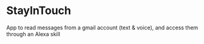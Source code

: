 # StayInTouch
App to read messages from a gmail account (text &amp; voice), and access them through an Alexa skill
